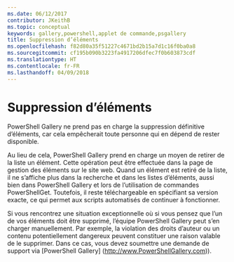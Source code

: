 ```yaml
---
ms.date: 06/12/2017
contributor: JKeithB
ms.topic: conceptual
keywords: gallery,powershell,applet de commande,psgallery
title: Suppression d’éléments
ms.openlocfilehash: f82d80a35f51227c4671bd2b15a7d1c16f0ba0a8
ms.sourcegitcommit: cf195b090b3223fa4917206dfec7f0b603873cdf
ms.translationtype: HT
ms.contentlocale: fr-FR
ms.lasthandoff: 04/09/2018
---
```

# <a name="deleting-items"></a>Suppression d’éléments

PowerShell Gallery ne prend pas en charge la suppression définitive d’éléments, car cela empêcherait toute personne qui en dépend de rester disponible.

Au lieu de cela, PowerShell Gallery prend en charge un moyen de retirer de la liste un élément. Cette opération peut être effectuée dans la page de gestion des éléments sur le site web.
Quand un élément est retiré de la liste, il ne s’affiche plus dans la recherche et dans les listes d’éléments, aussi bien dans PowerShell Gallery et lors de l’utilisation de commandes PowerShellGet.
Toutefois, il reste téléchargeable en spécifiant sa version exacte, ce qui permet aux scripts automatisés de continuer à fonctionner.

Si vous rencontrez une situation exceptionnelle où si vous pensez que l’un de vos éléments doit être supprimé, l’équipe PowerShell Gallery peut s’en charger manuellement.
Par exemple, la violation des droits d’auteur ou un contenu potentiellement dangereux peuvent constituer une raison valable de le supprimer.
Dans ce cas, vous devez soumettre une demande de support via [PowerShell Gallery] (http://www.PowerShellGallery.com)).